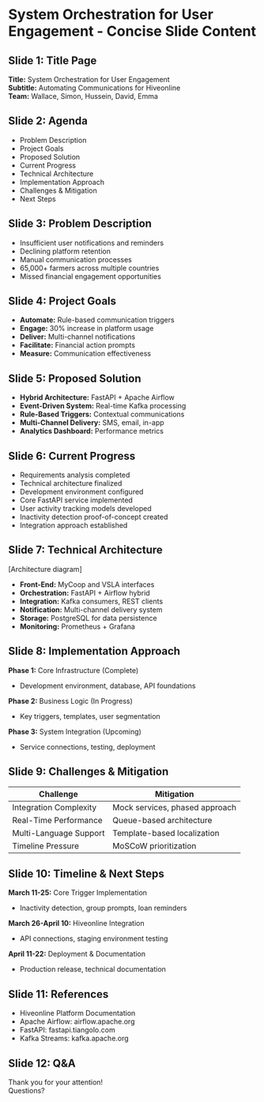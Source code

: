 # System Orchestration for User Engagement - Concise Slide Content

## Slide 1: Title Page
**Title:** System Orchestration for User Engagement  
**Subtitle:** Automating Communications for Hiveonline  
**Team:** Wallace, Simon, Hussein, David, Emma

## Slide 2: Agenda
- Problem Description
- Project Goals
- Proposed Solution
- Current Progress
- Technical Architecture
- Implementation Approach
- Challenges & Mitigation
- Next Steps

## Slide 3: Problem Description
- Insufficient user notifications and reminders
- Declining platform retention
- Manual communication processes
- 65,000+ farmers across multiple countries
- Missed financial engagement opportunities

## Slide 4: Project Goals
- **Automate:** Rule-based communication triggers
- **Engage:** 30% increase in platform usage
- **Deliver:** Multi-channel notifications
- **Facilitate:** Financial action prompts
- **Measure:** Communication effectiveness

## Slide 5: Proposed Solution
- **Hybrid Architecture:** FastAPI + Apache Airflow
- **Event-Driven System:** Real-time Kafka processing
- **Rule-Based Triggers:** Contextual communications
- **Multi-Channel Delivery:** SMS, email, in-app
- **Analytics Dashboard:** Performance metrics

## Slide 6: Current Progress
- Requirements analysis completed
- Technical architecture finalized
- Development environment configured
- Core FastAPI service implemented
- User activity tracking models developed
- Inactivity detection proof-of-concept created
- Integration approach established

## Slide 7: Technical Architecture
[Architecture diagram]
- **Front-End:** MyCoop and VSLA interfaces
- **Orchestration:** FastAPI + Airflow hybrid
- **Integration:** Kafka consumers, REST clients
- **Notification:** Multi-channel delivery system
- **Storage:** PostgreSQL for data persistence
- **Monitoring:** Prometheus + Grafana

## Slide 8: Implementation Approach
**Phase 1:** Core Infrastructure (Complete)
- Development environment, database, API foundations

**Phase 2:** Business Logic (In Progress)
- Key triggers, templates, user segmentation

**Phase 3:** System Integration (Upcoming)
- Service connections, testing, deployment

## Slide 9: Challenges & Mitigation
| Challenge | Mitigation |
|-----------|------------|
| Integration Complexity | Mock services, phased approach |
| Real-Time Performance | Queue-based architecture |
| Multi-Language Support | Template-based localization |
| Timeline Pressure | MoSCoW prioritization |

## Slide 10: Timeline & Next Steps
**March 11-25:** Core Trigger Implementation
- Inactivity detection, group prompts, loan reminders

**March 26-April 10:** Hiveonline Integration
- API connections, staging environment testing

**April 11-22:** Deployment & Documentation
- Production release, technical documentation

## Slide 11: References
- Hiveonline Platform Documentation
- Apache Airflow: airflow.apache.org
- FastAPI: fastapi.tiangolo.com
- Kafka Streams: kafka.apache.org

## Slide 12: Q&A
Thank you for your attention!  
Questions?
